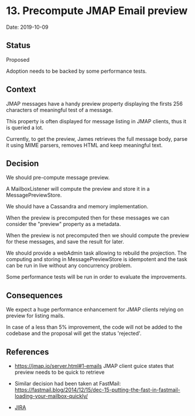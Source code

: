 # 13. Precompute JMAP Email preview

Date: 2019-10-09

## Status

Proposed

Adoption needs to be backed by some performance tests.

## Context

JMAP messages have a handy preview property displaying the firsts 256 characters of meaningful test of a message.

This property is often displayed for message listing in JMAP clients, thus it is queried a lot.

Currently, to get the preview, James retrieves the full message body, parse it using MIME parsers, removes HTML and keep meaningful text.

## Decision

We should pre-compute message preview.

A MailboxListener will compute the preview and store it in a MessagePreviewStore.

We should have a Cassandra and memory implementation.

When the preview is precomputed then for these messages we can consider the "preview" property as a metadata.

When the preview is not precomputed then we should compute the preview for these messages, and save the result for later.

We should provide a webAdmin task allowing to rebuild the projection. The computing and storing in MessagePreviewStore 
is idempotent and the task can be run in live without any concurrency problem.

Some performance tests will be run in order to evaluate the improvements.

## Consequences

We expect a huge performance enhancement for JMAP clients relying on preview for listing mails.

In case of a less than 5% improvement, the code will not be added to the codebase and the proposal will get the status 'rejected'.

## References

 - https://jmap.io/server.html#1-emails JMAP client guice states that preview needs to be quick to retrieve

 - Similar decision had been taken at FastMail: https://fastmail.blog/2014/12/15/dec-15-putting-the-fast-in-fastmail-loading-your-mailbox-quickly/

 - [JIRA](https://issues.apache.org/jira/browse/JAMES-2919)
